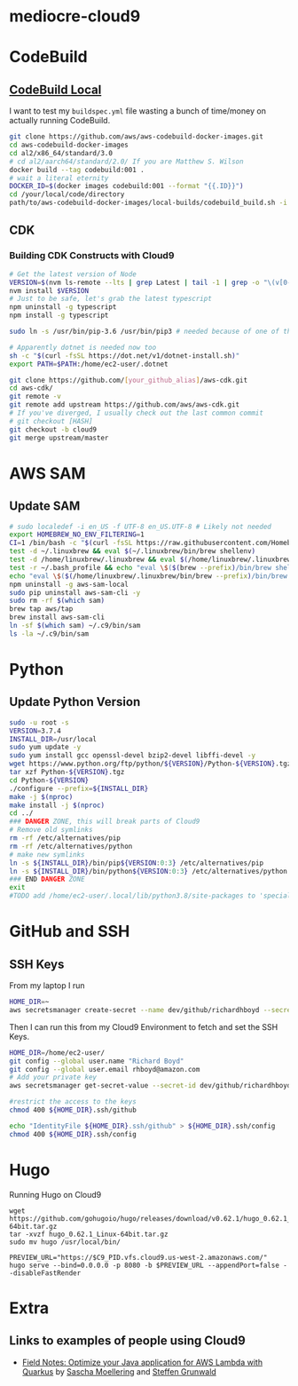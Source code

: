 # mediocre-cloud9

# CodeBuild

## [CodeBuild Local](https://github.com/aws/aws-codebuild-docker-images)
I want to test my `buildspec.yml` file wasting a bunch of time/money on actually running CodeBuild.


```bash
git clone https://github.com/aws/aws-codebuild-docker-images.git
cd aws-codebuild-docker-images
cd al2/x86_64/standard/3.0
# cd al2/aarch64/standard/2.0/ If you are Matthew S. Wilson
docker build --tag codebuild:001 . 
# wait a literal eternity
DOCKER_ID=$(docker images codebuild:001 --format "{{.ID}}")
cd /your/local/code/directory
path/to/aws-codebuild-docker-images/local-builds/codebuild_build.sh -i $DOCKER_ID -a $(pwd)/artifacts -m -p isengard_example
```

## CDK

### Building CDK Constructs with Cloud9

```bash
# Get the latest version of Node
VERSION=$(nvm ls-remote --lts | grep Latest | tail -1 | grep -o "\(v[0-9][0-9]*\.[0-9][0-9]*\.[0-9][0-9]*\)")
nvm install $VERSION
# Just to be safe, let's grab the latest typescript
npm uninstall -g typescript
npm install -g typescript

sudo ln -s /usr/bin/pip-3.6 /usr/bin/pip3 # needed because of one of the tests inside CDK needs pip3

# Apparently dotnet is needed now too
sh -c "$(curl -fsSL https://dot.net/v1/dotnet-install.sh)"
export PATH=$PATH:/home/ec2-user/.dotnet

git clone https://github.com/[your_github_alias]/aws-cdk.git
cd aws-cdk/
git remote -v
git remote add upstream https://github.com/aws/aws-cdk.git
# If you've diverged, I usually check out the last common commit
# git checkout [HASH]
git checkout -b cloud9
git merge upstream/master
```

# AWS SAM

## Update SAM

```bash
# sudo localedef -i en_US -f UTF-8 en_US.UTF-8 # Likely not needed
export HOMEBREW_NO_ENV_FILTERING=1
CI=1 /bin/bash -c "$(curl -fsSL https://raw.githubusercontent.com/Homebrew/install/master/install.sh)"
test -d ~/.linuxbrew && eval $(~/.linuxbrew/bin/brew shellenv)
test -d /home/linuxbrew/.linuxbrew && eval $(/home/linuxbrew/.linuxbrew/bin/brew shellenv)
test -r ~/.bash_profile && echo "eval \$($(brew --prefix)/bin/brew shellenv)" >>~/.bash_profile
echo "eval \$($(/home/linuxbrew/.linuxbrew/bin/brew --prefix)/bin/brew shellenv)" >>~/.profile
npm uninstall -g aws-sam-local
sudo pip uninstall aws-sam-cli -y
sudo rm -rf $(which sam)
brew tap aws/tap
brew install aws-sam-cli
ln -sf $(which sam) ~/.c9/bin/sam
ls -la ~/.c9/bin/sam
```

# Python

## Update Python Version

```bash
sudo -u root -s
VERSION=3.7.4
INSTALL_DIR=/usr/local
sudo yum update -y
sudo yum install gcc openssl-devel bzip2-devel libffi-devel -y
wget https://www.python.org/ftp/python/${VERSION}/Python-${VERSION}.tgz
tar xzf Python-${VERSION}.tgz
cd Python-${VERSION}
./configure --prefix=${INSTALL_DIR}
make -j $(nproc)
make install -j $(nproc)
cd ../
### DANGER ZONE, this will break parts of Cloud9
# Remove old symlinks
rm -rf /etc/alternatives/pip
rm -rf /etc/alternatives/python
# make new symlinks
ln -s ${INSTALL_DIR}/bin/pip${VERSION:0:3} /etc/alternatives/pip
ln -s ${INSTALL_DIR}/bin/python${VERSION:0:3} /etc/alternatives/python
### END DANGER ZONE
exit
#TODO add /home/ec2-user/.local/lib/python3.8/site-packages to 'special' PATH
```

# GitHub and SSH

## SSH Keys
From my laptop I run

```bash
HOME_DIR=~
aws secretsmanager create-secret --name dev/github/richardhboyd --secret-string file://${HOME_DIR}/.ssh/github --region us-west-2 --profile federate
```

Then I can run this from my Cloud9 Environment to fetch and set the SSH Keys.

```bash
HOME_DIR=/home/ec2-user/
git config --global user.name "Richard Boyd"
git config --global user.email rhboyd@amazon.com
# Add your private key
aws secretsmanager get-secret-value --secret-id dev/github/richardhboyd --query "SecretString" --output text --region us-west-2 > ${HOME_DIR}.ssh/github

#restrict the access to the keys
chmod 400 ${HOME_DIR}.ssh/github

echo "IdentityFile ${HOME_DIR}.ssh/github" > ${HOME_DIR}.ssh/config
chmod 400 ${HOME_DIR}.ssh/config
```

# Hugo

Running Hugo on Cloud9

```
wget https://github.com/gohugoio/hugo/releases/download/v0.62.1/hugo_0.62.1_Linux-64bit.tar.gz
tar -xvzf hugo_0.62.1_Linux-64bit.tar.gz
sudo mv hugo /usr/local/bin/

PREVIEW_URL="https://$C9_PID.vfs.cloud9.us-west-2.amazonaws.com/"
hugo serve --bind=0.0.0.0 -p 8080 -b $PREVIEW_URL --appendPort=false --disableFastRender
```

# Extra

## Links to examples of people using Cloud9
- [Field Notes: Optimize your Java application for AWS Lambda with Quarkus](https://aws.amazon.com/blogs/architecture/field-notes-optimize-your-java-application-for-aws-lambda-with-quarkus/) by [Sascha Moellering](https://twitter.com/sascha242) and [Steffen Grunwald](https://twitter.com/steffeng)